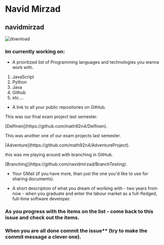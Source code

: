 # Navid Mirzad
## navidmirzad

![download](https://user-images.githubusercontent.com/113148422/215455012-6bc64e09-18ff-43a2-93b8-5c7a6dab0600.jpg)

### Im currently working on:
* A prioritized list of Programming languages and technologies you wanna work with.
1. JavaScript
2. Python
3. Java
4. Github
5. etc....


* A link to all your public repositories on GitHub.
<p> This was our final exam project last semester.</p> [Delfinen](https://github.com/math92n4/Delfinen).
<p> This was another one of our exam projects last semester.</p> [Adventure](https://github.com/math92n4/AdventureProject).
<p> this was me playing around with branching in GitHub.</p> [Branching](https://github.com/navidmirzad/BranchTesting). 


* Your GMail (if you have more, than just the one you'd like to use for sharing documents).

* A short description of what you dream of working with - two years from now - when you graduate and enter the labour market as a full-fledged, full-time software developer.


### As you progress with the items on the list - come back to this issue and check out the items.

### When you are all done commit the issue** (try to make the commit message a clever one).
